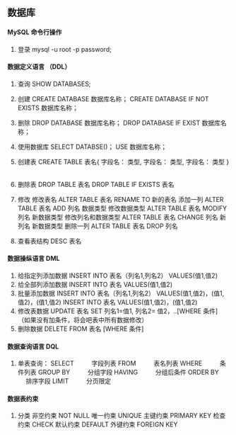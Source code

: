 ## 数据库


#### MySQL 命令行操作

1. 登录
mysql -u root -p password;

#### 数据定义语言 （DDL）

1. 查询
SHOW DATABASES;
&emsp;

2. 创建
CREATE DATABASE 数据库名称；
CREATE DATABASE IF NOT EXISTS 数据库名称；
&emsp;

3. 删除
DROP DATABASE 数据库名称；
DROP DATABASE IF EXIST 数据库名称；
&emsp;

4. 使用数据库
SELECT DATABSE()；
USE 数据库名称；
&emsp;

5. 创建表
CREATE TABLE 表名{
    字段名： 类型,
    字段名： 类型,
    字段名： 类型
}
&emsp;

6. 删除表
DROP TABLE 表名
DROP TABLE IF EXISTS 表名
&emsp;
7. 修改
修改表名
ALTER TABLE 表名 RENAME TO 新的表名
添加一列
ALTER TABLE 表名 ADD 列名 数据类型
修改数据类型
ALTER TABLE 表名 MODIFY 列名 新数据类型
修改列名和数据类型
ALTER TABLE 表名 CHANGE 列名 新列名 新数据类型
删除一列
ALTER TABLE 表名 DROP 列名
&emsp;

8. 查看表结构
DESC 表名

#### 数据操纵语言 DML
1. 给指定列添加数据
INSERT INTO 表名（列名1,列名2） VALUES(值1,值2)
&emsp;
2. 给全部列添加数据
INSERT INTO 表名 VALUES(值1,值2)
&emsp;
3. 批量添加数据
INSERT INTO 表名（列名1,列名2） VALUES(值1,值2)，(值1,值2)，(值1,值2)
INSERT INTO 表名 VALUES(值1,值2)，(值1,值2)
&emsp;
4. 修改表数据
UPDATE 表名 SET 列名1=值1, 列名2= 值2，..[WHERE 条件]
（如果没有加条件，将会吧表中所有数据修改）
&emsp;
5. 删除数据
DELETE FROM 表名 [WHERE 条件]

#### 数据查询语言 DQL
1. 单表查询： 
SELECT
&emsp; &emsp; 字段列表
FROM
&emsp; &emsp; 表名列表
WHERE
&emsp; &emsp; 条件列表
GROUP BY
&emsp; &emsp; 分组字段
HAVING
&emsp; &emsp; 分组后条件
ORDER BY
&emsp; &emsp; 排序字段
LIMIT
&emsp; &emsp; 分页限定


#### 数据表约束 

1. 分类
非空约束 NOT NULL
唯一约束 UNIQUE
主键约束 PRIMARY KEY
检查约束 CHECK
默认约束 DEFAULT
外键约束 FOREIGN KEY



